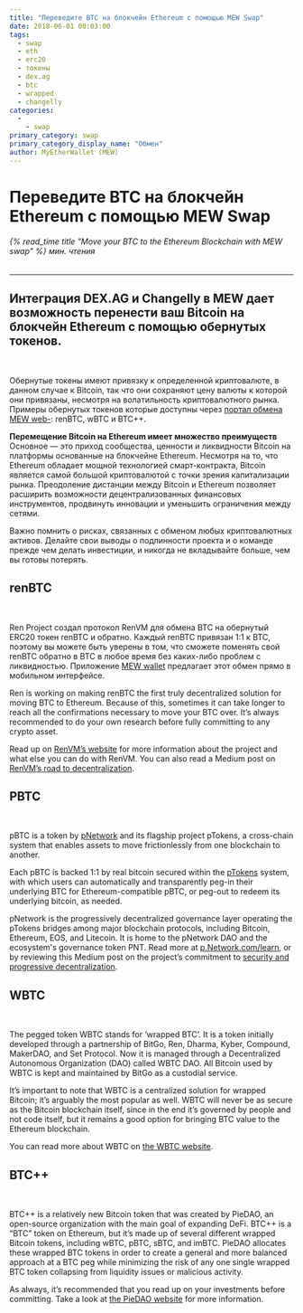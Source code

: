```yaml
---
title: "Переведите BTC на блокчейн Ethereum с помощью MEW Swap"
date: 2018-06-01 00:03:00
tags:
  - swap
  - eth
  - erc20
  - токены
  - dex.ag
  - btc
  - wrapped
  - changelly
categories:
  - 
    - swap
primary_category: swap
primary_category_display_name: "Обмен"
author: MyEtherWallet (MEW)
---
```


# **Переведите BTC на блокчейн Ethereum с помощью MEW Swap**

###### {% read_time title "Move your BTC to the Ethereum Blockchain with MEW swap" %} мин. чтения

* * *

## **Интеграция DEX.AG и Changelly в MEW дает возможность перенести ваш Bitcoin на блокчейн Ethereum с помощью обернутых токенов.**

<br>

Обернутые токены имеют привязку к определенной криптовалюте, в данном случае к Bitcoin, так что они сохраняют цену валюты к которой они привязаны, несмотря на волатильность криптовалютного рынка. Примеры обернутых токенов которые доступны через [портал обмена MEW web-][swap]: renBTC, wBTC и BTC++.

**Перемещение Bitcoin на Ethereum имеет множество преимуществ** Основное — это приход сообщества, ценности и ликвидности Bitcoin на платформы основанные на блокчейне Ethereum. Несмотря на то, что Ethereum обладает мощной технологией смарт-контракта, Bitcoin является самой большой криптовалютой с точки зрения капитализации рынка. Преодоление дистанции между Bitcoin и Ethereum позволяет расширить возможности децентрализованных финансовых инструментов, продвинуть инновации и уменьшить ограничения между сетями.

Важно помнить о рисках, связанных с обменом любых криптовалютных активов. Делайте свои выводы о подлинности проекта и о команде прежде чем делать инвестиции, и никогда не вкладывайте больше, чем вы готовы потерять.

## **renBTC**

<br>

Ren Project создал протокол RenVM для обмена BTC на обернутый ERC20 токен renBTC и обратно. Каждый renBTC привязан 1:1 к BTC, поэтому вы можете быть уверены в том, что сможете поменять свой renBTC обратно в BTC в любое время без каких-либо проблем с ликвидностью. Приложение [MEW wallet][mw] предлагает этот обмен прямо в мобильном интерфейсе.

Ren is working on making renBTC the first truly decentralized solution for moving BTC to Ethereum. Because of this, sometimes it can take longer to reach all the confirmations necessary to move your BTC over. It’s always recommended to do your own research before fully committing to any crypto asset.

Read up on [RenVM’s website][ren] for more information about the project and what else you can do with RenVM. You can also read a Medium post on [RenVM’s road to decentralization][renmap].

## **PBTC**

<br>

pBTC is a token by [pNetwork][pn] and its flagship project pTokens, a cross-chain system that enables assets to move frictionlessly from one blockchain to another.

Each pBTC is backed 1:1 by real bitcoin secured within the [pTokens][pt] system, with which users can automatically and transparently peg-in their underlying BTC for Ethereum-compatible pBTC, or peg-out to redeem its underlying bitcoin, as needed.

pNetwork is the progressively decentralized governance layer operating the pTokens bridges among major blockchain protocols, including Bitcoin, Ethereum, EOS, and Litecoin. It is home to the pNetwork DAO and the ecosystem's governance token PNT. Read more at [p.Network.com/learn][pl], or by reviewing this Medium post on the project’s commitment to [security and progressive decentralization][pm].

## **WBTC**

<br>

The pegged token WBTC stands for ‘wrapped BTC’. It is a token initially developed through a partnership of BitGo, Ren, Dharma, Kyber, Compound, MakerDAO, and Set Protocol. Now it is managed through a Decentralized Autonomous Organization (DAO) called WBTC DAO. All Bitcoin used by WBTC is kept and maintained by BitGo as a custodial service.

It’s important to note that WBTC is a centralized solution for wrapped Bitcoin; it’s arguably the most popular as well. WBTC will never be as secure as the Bitcoin blockchain itself, since in the end it’s governed by people and not code itself, but it remains a good option for bringing BTC value to the Ethereum blockchain.

You can read more about WBTC on [the WBTC website][wbtc].

## **BTC++**

<br>

BTC++ is a relatively new Bitcoin token that was created by PieDAO, an open-source organization with the main goal of expanding DeFi. BTC++ is a “BTC” token on Ethereum, but it’s made up of several different wrapped Bitcoin tokens, including wBTC, pBTC, sBTC, and imBTC. PieDAO allocates these wrapped BTC tokens in order to create a general and more balanced approach at a BTC peg while minimizing the risk of any one single wrapped BTC token collapsing from liquidity issues or malicious activity.

As always, it’s recommended that you read up on your investments before committing. Take a look at [the PieDAO website][pdao] for more information.

[mw]: /@@@@@@/mewwallet/ren_mw/

[ren]: https://renproject.io/renvm

[renmap]: https://medium.com/renproject/renvm-and-the-road-to-decentralisation-72213c3bee3a

[wbtc]: https://wbtc.network/

[pdao]: https://pools.piedao.org/

[swap]: /@@@@@@/swap/swapping-via-kyber-bity-changelly/

[pn]: https://p.network/

[pt]: https://dapp.ptokens.io/

[pl]: https://p.network/learn

[pm]: https://medium.com/pnetwork/pnetwork-dawn-introducing-pnetwork-nodes-97fd502aceca
